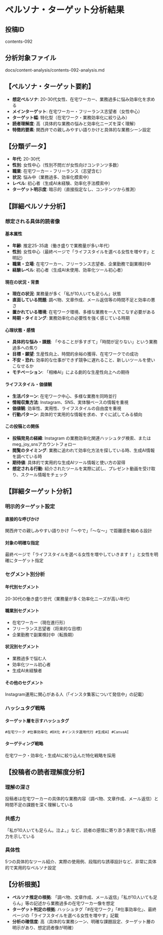 # ペルソナ・ターゲット分析結果

## 投稿ID
contents-092

## 分析対象ファイル
docs/content-analysis/contents-092-analysis.md

## 【ペルソナ・ターゲット要約】
- **想定ペルソナ**: 20-30代女性、在宅ワーカー、業務過多に悩み効率化を求める
- **メインターゲット**: 在宅ワーカー・フリーランス志望者（女性中心）
- **ターゲット幅**: 特化型（在宅ワーク・業務効率化に絞り込み）
- **読者理解度**: 高（具体的な業務の悩みと効率化ニーズを深く理解）
- **特徴的要素**: 関西弁での親しみやすい語りかけと具体的な業務シーン設定

## 【分類データ】
- **年代**: 20-30代
- **性別**: 女性中心（性別不問だが女性向けコンテンツ多数）
- **職業**: 在宅ワーカー・フリーランス（志望含む）
- **状況**: 悩み中（業務過多、効率化模索中）
- **レベル**: 初心者（生成AI未経験、効率化手法模索中）
- **ターゲット明示度**: 暗示的（直接指定なし、コンテンツから推測）

## 【詳細ペルソナ分析】

### 想定される具体的読者像
#### 基本属性
- **年齢**: 推定25-35歳（働き盛りで業務量が多い年代）
- **性別**: 女性中心（最終ページで「ライフスタイルを選べる女性を増やす」と明記）
- **職業・立場**: 在宅ワーカー、フリーランス志望者、企業勤務で副業検討中
- **経験レベル**: 初心者（生成AI未使用、効率化ツール初心者）

#### 現在の状況・背景
- **現在の状況**: 業務量が多く「私が10人いても足らん」状態
- **直面している問題**: 調べ物、文章作成、メール返信等の時間不足と効率の悪さ
- **置かれている環境**: 在宅ワーク環境、多様な業務を一人でこなす必要がある
- **時期・タイミング**: 業務効率化の必要性を強く感じている時期

#### 心理状態・感情
- **具体的な悩み・課題**: 「やることが多すぎて」「時間が足りない」という業務過多への焦り
- **目標・願望**: 生産性向上、時間的余裕の獲得、在宅ワークでの成功
- **不安・恐れ**: 効率的な仕事ができず競争に遅れること、新しいツールを使いこなせるか
- **モチベーション**: 「相棒AI」による劇的な生産性向上への期待

#### ライフスタイル・価値観
- **生活パターン**: 在宅ワーク中心、多様な業務を同時並行
- **情報収集方法**: Instagram、SNS、実体験ベースの情報を重視
- **価値観**: 効率性、実用性、ライフスタイルの自由度を重視
- **行動パターン**: 具体的で実用的な情報を求め、すぐに試してみる傾向

#### この投稿との関係
- **投稿発見の経緯**: Instagram の業務効率化関連ハッシュタグ検索、またはmeg_joy_snsアカウントフォロー
- **閲覧のタイミング**: 業務に追われて効率化方法を探している時、生成AI情報を調べている時
- **期待値**: 具体的で実用的な生成AIツール情報と使い方の習得
- **想定される行動**: 紹介されたツールを実際に試し、プレゼント動画を受け取り、スクール情報をチェック

## 【詳細ターゲット分析】

### 明示的ターゲット設定
#### 直接的な呼びかけ
関西弁での親しみやすい語りかけ「〜やで」「〜な〜」で距離感を縮める設計

#### 対象の明確な指定
最終ページで「ライフスタイルを選べる女性を増やしていきます！」と女性を明確にターゲット指定

### セグメント別分析
#### 年代別セグメント
20-30代の働き盛り世代（業務量が多く効率化ニーズが高い年代）

#### 職業別セグメント
- 在宅ワーカー（現在進行形）
- フリーランス志望者（将来的な目標）
- 企業勤務で副業検討中（転換期）

#### 状況別セグメント
- 業務過多で悩む人
- 効率化ツール初心者
- 生成AI未経験者

#### その他のセグメント
Instagram運用に関心がある人（「インスタ集客について発信中」の記載）

### ハッシュタグ戦略
#### ターゲット層を示すハッシュタグ
`#在宅ワーク #仕事効率化 #DX化 #インスタ運用代行 #生成AI #CanvaAI`

#### ターゲティング戦略
在宅ワーク・効率化・生成AIに絞り込んだ特化戦略を採用

## 【投稿者の読者理解度分析】
### 理解の深さ
投稿者は在宅ワーカーの具体的な業務内容（調べ物、文章作成、メール返信）と時間不足の課題を深く理解している

### 共感力
「私が10人いても足らん。泣よ。」など、読者の感情に寄り添う表現で高い共感力を示している

### 具体性
5つの具体的なツール紹介、実際の使用例、段階的な誘導設計など、非常に具体的で実用的なペルソナ設定

## 【分析根拠】
- **ペルソナ推定の根拠**: 「調べ物、文章作成、メール返信」「私が10人いても足らん」等の記述から業務過多の在宅ワーカー像を想定
- **ターゲット判定の根拠**: ハッシュタグ「#在宅ワーク」「#仕事効率化」、最終ページの「ライフスタイルを選べる女性を増やす」記載
- **分析の確信度**: 高（具体的な業務シーン、明確な課題設定、ターゲット層の明示があり、想定読者像が明確）